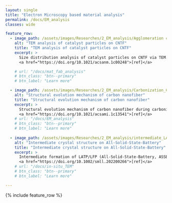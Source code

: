 ```yaml
---
layout: single
title: "Electron Microscopy based material analysis"
permalink: /docs/EM_analysis
classes: wide

feature_row:
  - image_path: /assets/images/Researches/2_EM_analysis/Agglomeration catalyst.png
    alt: "TEM analysis of catalyst particles on CNTF"
    title: "TEM analysis of catalyst particles on CNTF"
    excerpt: >
      Size distribution analysis of catalyst particles on CNTF via TEM.
      <a href="https://doi.org/10.1021/acsanm.1c00248">[ref]</a>

    # url: "/docs/mat_fab_analysis"
    # btn_class: "btn--primary"
    # btn_label: "Learn more"

  - image_path: /assets/images/Researches/2_EM_analysis/Carbonization_CNF.png
    alt: "Structural evolution mechanism of carbon nanofiber"
    title: "Structural evolution mechanism of carbon nanofiber"
    excerpt: >
      Structural evolution mechanism of carbon nanofiber during carbonization process via TEM.
      <a href="https://doi.org/10.1021/acsami.1c13541">[ref]</a>
    # url: "/docs/EM_analysis"
    # btn_class: "btn--primary"
    # btn_label: "Learn more"
    
  - image_path: /assets/images/Researches/2_EM_analysis/intermediate_LATP_LFP.png
    alt: "Intermediate crystal structure on All-Solid-State-Battery"
    title: "Intermediate crystal structure on All-Solid-State-Battery"
    excerpt: >
      Intermediate formation of LATP/LFP (All-Solid-State-Battery, ASSB material) during sintering
      <a href="https://doi.org/10.1002/smll.202200266">[ref]</a>
    # url: "/docs/in-situ_TEM"
    # btn_class: "btn--primary"
    # btn_label: "Learn more"         

---
```


{% include feature_row %}